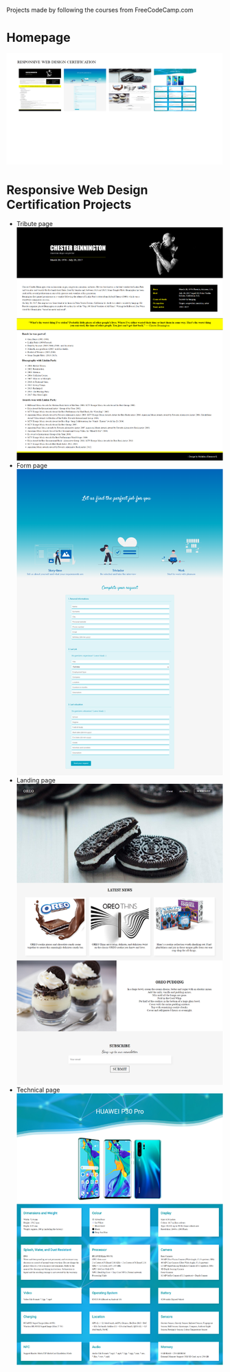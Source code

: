 Projects made by following the courses from FreeCodeCamp.com
# Homepage

![''](./homepage/homepage-design.png)

# Responsive Web Design Certification Projects
 
* Tribute page<br>
    ![''](./Responsive-Web-Design-Certification/tribute-project/tribute-design.png)
* Form page<br>
    ![''](./Responsive-Web-Design-Certification/form-project/form-design.png)
* Landing page<br>
    ![''](./Responsive-Web-Design-Certification/landing-project/landing-design.png)
* Technical page<br>
    ![''](./Responsive-Web-Design-Certification/technical-project/technical-design.png)